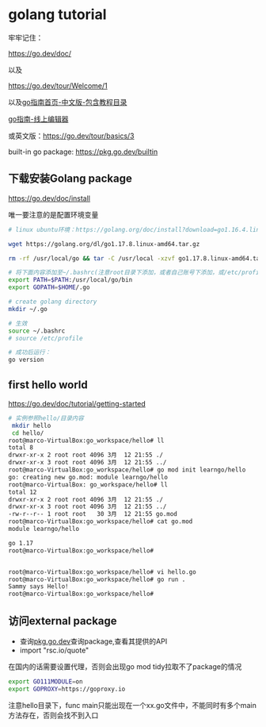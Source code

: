 # golang tutorial

牢牢记住：

https://go.dev/doc/

以及

https://go.dev/tour/Welcome/1

以及[go指南首页-中文版-包含教程目录](https://tour.go-zh.org/list)

[go指南-线上编辑器](https://go-zh.org/)

或英文版：https://go.dev/tour/basics/3

built-in go package: https://pkg.go.dev/builtin

## 下载安装Golang package

https://go.dev/doc/install

唯一要注意的是配置环境变量

```sh
# linux ubuntu环境：https://golang.org/doc/install?download=go1.16.4.linux-amd64.tar.gz

wget https://golang.org/dl/go1.17.8.linux-amd64.tar.gz

rm -rf /usr/local/go && tar -C /usr/local -xzvf go1.17.8.linux-amd64.tar.gz

# 将下面内容添加至~/.bashrc(注意root目录下添加，或者自己账号下添加，或/etc/profile)
export PATH=$PATH:/usr/local/go/bin
export GOPATH=$HOME/.go

# create golang directory
mkdir ~/.go

# 生效
source ~/.bashrc
# source /etc/profile

# 成功后运行：
go version

```

## first hello world

https://go.dev/doc/tutorial/getting-started

```sh
# 实例参照hello/目录内容
 mkdir hello
 cd hello/
root@marco-VirtualBox:go_workspace/hello# ll
total 8
drwxr-xr-x 2 root root 4096 3月  12 21:55 ./
drwxr-xr-x 3 root root 4096 3月  12 21:55 ../
root@marco-VirtualBox:go_workspace/hello# go mod init learngo/hello
go: creating new go.mod: module learngo/hello
root@marco-VirtualBox: go_workspace/hello# ll
total 12
drwxr-xr-x 2 root root 4096 3月  12 21:55 ./
drwxr-xr-x 3 root root 4096 3月  12 21:55 ../
-rw-r--r-- 1 root root   30 3月  12 21:55 go.mod
root@marco-VirtualBox:go_workspace/hello# cat go.mod
module learngo/hello

go 1.17
root@marco-VirtualBox:go_workspace/hello#


root@marco-VirtualBox:go_workspace/hello# vi hello.go
root@marco-VirtualBox:go_workspace/hello# go run .
Sammy says Hello!
root@marco-VirtualBox:go_workspace/hello#

```

## 访问external package

- 查询[pkg.go.dev](https://pkg.go.dev/search?q=quote)查询package,查看其提供的API
- import "rsc.io/quote"

在国内的话需要设置代理，否则会出现go mod tidy拉取不了package的情况

```sh
export GO111MODULE=on
export GOPROXY=https://goproxy.io
```

注意hello目录下，func main只能出现在一个xx.go文件中，不能同时有多个main方法存在，否则会找不到入口
